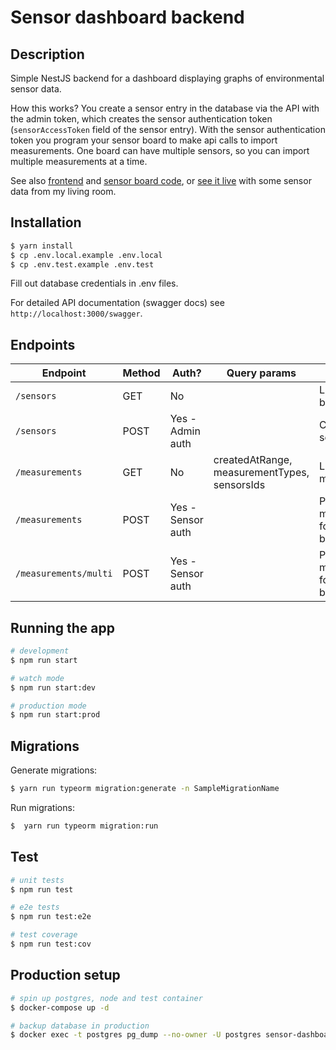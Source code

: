 # Sensor dashboard backend

## Description

Simple NestJS backend for a dashboard displaying graphs of environmental sensor data.

How this works? You create a sensor entry in the database via the API with the admin token, which creates the sensor authentication token (`sensorAccessToken` field of the sensor entry). With the sensor authentication token you program your sensor board to make api calls to import measurements. One board can have multiple sensors, so you can import multiple measurements at a time.

See also [frontend](https://github.com/xtrinch/sensor-dashboard-react-frontend) and [sensor board code](https://github.com/xtrinch/sensor-dashboard-ESP32-BME680-reader), or [see it live](http://sensor-dashboard.trina.si/) with some sensor data from my living room.

## Installation

```bash
$ yarn install
$ cp .env.local.example .env.local
$ cp .env.test.example .env.test
```
Fill out database credentials in .env files.

For detailed API documentation (swagger docs) see `http://localhost:3000/swagger`.

## Endpoints

 Endpoint              | Method | Auth?             | Query params                                 | Description
 --------------------- | ------ | ----------------- | -------------------------------------------- | ------------------------------------------------
 `/sensors`            | GET    | No                |                                              | List all sensor boards
 `/sensors`            | POST   | Yes - Admin auth  |                                              | Create a sensor entry
 `/measurements`       | GET    | No                | createdAtRange, measurementTypes, sensorsIds | List all measurements
 `/measurements`       | POST   | Yes - Sensor auth |                                              | Post one measurement for a sensor board
 `/measurements/multi` | POST   | Yes - Sensor auth |                                              | Post multiple measurements for a sensor board

## Running the app

```bash
# development
$ npm run start

# watch mode
$ npm run start:dev

# production mode
$ npm run start:prod
```

## Migrations

Generate migrations:
```bash
$ yarn run typeorm migration:generate -n SampleMigrationName
```

Run migrations:
```bash
$  yarn run typeorm migration:run
```

## Test

```bash
# unit tests
$ npm run test

# e2e tests
$ npm run test:e2e

# test coverage
$ npm run test:cov
```

## Production setup
 
```bash
# spin up postgres, node and test container
$ docker-compose up -d

# backup database in production
$ docker exec -t postgres pg_dump --no-owner -U postgres sensor-dashboard > ../sensor-dashboard-database-backups/backup.sql
```
